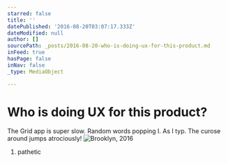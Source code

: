 ```yaml
---
starred: false
title: ''
datePublished: '2016-08-20T03:07:17.333Z'
dateModified: null
author: []
sourcePath: _posts/2016-08-20-who-is-doing-ux-for-this-product.md
inFeed: true
hasPage: false
inNav: false
_type: MediaObject

---
```

# Who is doing UX for this product?

The Grid app is super slow. Random words popping I. As I typ. The curose around jumps atrociously!
![Brooklyn, 2016](https://the-grid-user-content.s3-us-west-2.amazonaws.com/ffdcac3b-67b7-43d9-aabb-e18b9be2c96e.jpg)

1. pathetic